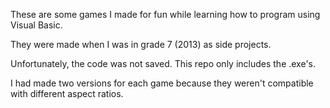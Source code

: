These are some games I made for fun while learning how to program using Visual Basic.

They were made when I was in grade 7 (2013) as side projects.

Unfortunately, the code was not saved. This repo only includes the .exe's.

I had made two versions for each game because they weren't compatible with different aspect ratios.
